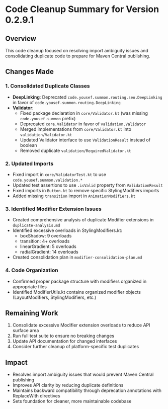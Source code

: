 # Code Cleanup Summary for Version 0.2.9.1

## Overview
This code cleanup focused on resolving import ambiguity issues and consolidating duplicate code to prepare for Maven Central publishing.

## Changes Made

### 1. Consolidated Duplicate Classes
- **DeepLinking**: Deprecated `code.yousef.summon.routing.seo.DeepLinking` in favor of `code.yousef.summon.routing.DeepLinking`
- **Validator**: 
  - Fixed package declaration in `core/Validator.kt` (was missing `code.yousef.summon` prefix)
  - Deprecated `core.Validator` in favor of `validation.Validator`
  - Merged implementations from `core/Validator.kt` into `validation/Validator.kt`
  - Updated Validator interface to use `ValidationResult` instead of boolean
  - Removed duplicate `validation/RequiredValidator.kt`

### 2. Updated Imports
- Fixed import in `core/ValidatorTest.kt` to use `code.yousef.summon.validation.*`
- Updated test assertions to use `.isValid` property from `ValidationResult`
- Fixed imports in `Button.kt` to remove specific StylingModifiers imports
- Added missing `transition` import in `AnimationModifiers.kt`

### 3. Identified Modifier Extension Issues
- Created comprehensive analysis of duplicate Modifier extensions in `duplicate-analysis.md`
- Identified excessive overloads in StylingModifiers.kt:
  - boxShadow: 9 overloads
  - transition: 4+ overloads  
  - linearGradient: 5 overloads
  - radialGradient: 14 overloads
- Created consolidation plan in `modifier-consolidation-plan.md`

### 4. Code Organization
- Confirmed proper package structure with modifiers organized in appropriate files
- Identified ModifierUtils.kt contains organized modifier objects (LayoutModifiers, StylingModifiers, etc.)

## Remaining Work
1. Consolidate excessive Modifier extension overloads to reduce API surface area
2. Run full test suite to ensure no breaking changes
3. Update API documentation for changed interfaces
4. Consider further cleanup of platform-specific test duplicates

## Impact
- Resolves import ambiguity issues that would prevent Maven Central publishing
- Improves API clarity by reducing duplicate definitions
- Maintains backward compatibility through deprecation annotations with ReplaceWith directives
- Sets foundation for cleaner, more maintainable codebase
